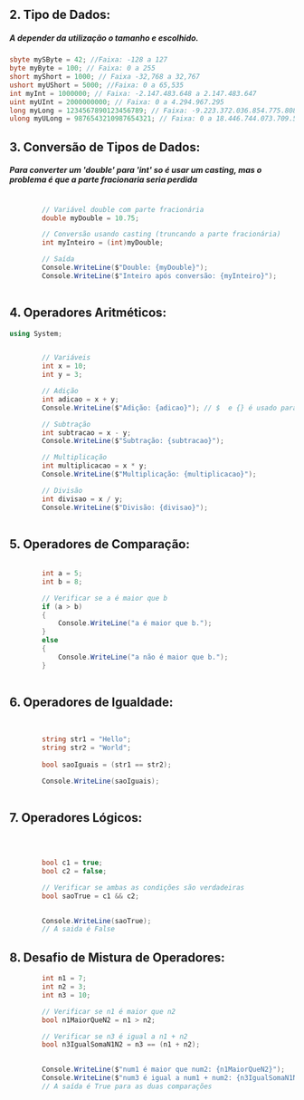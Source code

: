 ## 2. Tipo de Dados: ##

##### A depender da utilização  o tamanho e escolhido.
~~~ c#
sbyte mySByte = 42; //Faixa: -128 a 127
byte myByte = 100; // Faixa: 0 a 255
short myShort = 1000; // Faixa -32,768 a 32,767
ushort myUShort = 5000; //Faixa: 0 a 65,535
int myInt = 1000000; // Faixa: -2.147.483.648 a 2.147.483.647
uint myUInt = 2000000000; // Faixa: 0 a 4.294.967.295
long myLong = 1234567890123456789; // Faixa: -9.223.372.036.854.775.808 a 9.223.372.036.854.775.807
ulong myULong = 9876543210987654321; // Faixa: 0 a 18.446.744.073.709.551.615
~~~

## 3. Conversão de Tipos de Dados: ##

##### Para converter um 'double' para 'int' so é usar um casting, mas o problema é que a parte fracionaria seria perdida #####

~~~ c#

        // Variável double com parte fracionária
        double myDouble = 10.75;

        // Conversão usando casting (truncando a parte fracionária)
        int myInteiro = (int)myDouble;

        // Saída
        Console.WriteLine($"Double: {myDouble}");
        Console.WriteLine($"Inteiro após conversão: {myInteiro}");
 
~~~

## 4. Operadores Aritméticos: ##

~~~ c#
using System;


        // Variáveis
        int x = 10;
        int y = 3;

        // Adição
        int adicao = x + y;
        Console.WriteLine($"Adição: {adicao}"); // $  e {} é usado para concatenar a string com o valor.

        // Subtração
        int subtracao = x - y;
        Console.WriteLine($"Subtração: {subtracao}");

        // Multiplicação
        int multiplicacao = x * y;
        Console.WriteLine($"Multiplicação: {multiplicacao}");

        // Divisão
        int divisao = x / y;
        Console.WriteLine($"Divisão: {divisao}");
 
~~~

## 5. Operadores de Comparação: ##

~~~ c#
    
        int a = 5;
        int b = 8;

        // Verificar se a é maior que b
        if (a > b)
        {
            Console.WriteLine("a é maior que b.");
        }
        else
        {
            Console.WriteLine("a não é maior que b.");
        }
 
~~~

## 6. Operadores de Igualdade: ##

~~~ c#

    
        string str1 = "Hello";
        string str2 = "World";
    
        bool saoIguais = (str1 == str2);

        Console.WriteLine(saoIguais);
 
~~~

## 7. Operadores Lógicos: ##


~~~ c#


        
        bool c1 = true;
        bool c2 = false;

        // Verificar se ambas as condições são verdadeiras
        bool saoTrue = c1 && c2;

   
        Console.WriteLine(saoTrue);
        // A saida é False
~~~

## 8. Desafio de Mistura de Operadores: ##

~~~ c#
        int n1 = 7;
        int n2 = 3;
        int n3 = 10;

        // Verificar se n1 é maior que n2
        bool n1MaiorQueN2 = n1 > n2;

        // Verificar se n3 é igual a n1 + n2
        bool n3IgualSomaN1N2 = n3 == (n1 + n2);

         
        Console.WriteLine($"num1 é maior que num2: {n1MaiorQueN2}");
        Console.WriteLine($"num3 é igual a num1 + num2: {n3IgualSomaN1N2}");
        // A saída é True para as duas comparações
~~~ 











